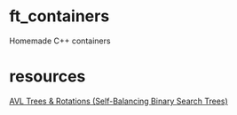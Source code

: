 # ft_containers
Homemade C++ containers

# resources

[AVL Trees & Rotations (Self-Balancing Binary Search Trees)](https://www.youtube.com/watch?v=vRwi_UcZGjU)
